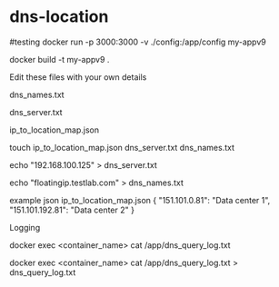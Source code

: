 # dns-location


#testing docker run -p 3000:3000 -v ./config:/app/config my-appv9

docker build -t my-appv9 .

Edit these files with your own details

dns_names.txt

dns_server.txt

ip_to_location_map.json

touch ip_to_location_map.json dns_server.txt dns_names.txt

echo "192.168.100.125" > dns_server.txt

echo "floatingip.testlab.com" > dns_names.txt

example json ip_to_location_map.json
{
  "151.101.0.81": "Data center 1",
  "151.101.192.81": "Data center 2"
}

Logging

docker exec <container_name> cat /app/dns_query_log.txt

docker exec <container_name> cat /app/dns_query_log.txt > dns_query_log.txt
